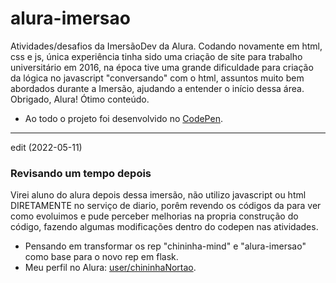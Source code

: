 # alura-imersao
Atividades/desafios da ImersãoDev da Alura.
Codando novamente em html, css e js, única experiência tinha sido uma criação de site para trabalho universitário em 2016, na época tive uma grande dificuldade para criação da lógica no javascript "conversando" com o html, assuntos muito bem abordados durante a Imersão, ajudando a entender o início dessa área.
Obrigado, Alura! Ótimo conteúdo.
- Ao todo o projeto foi desenvolvido no [CodePen](https://codepen.io/).

----------------------------------------------------------------


edit (2022-05-11)
### Revisando um tempo depois
Virei aluno do alura depois dessa imersão, não utilizo javascript ou html DIRETAMENTE no serviço de diario, porêm revendo os códigos da para ver como evoluimos e pude perceber melhorias na propria construção do código, fazendo algumas modificações dentro do codepen nas atividades.
- Pensando em transformar os rep "chininha-mind" e "alura-imersao" como base para o novo rep em flask.
- Meu perfil no Alura: [user/chininhaNortao](https://cursos.alura.com.br/user/chininhaNortao).
